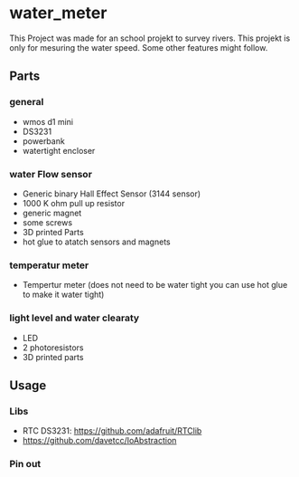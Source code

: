 # water_meter

This Project was made for an school projekt to survey rivers. This projekt is only for mesuring the water speed. Some other features might follow.

## Parts
### general
-  wmos d1 mini
-  DS3231
-  powerbank
-  watertight encloser
### water Flow  sensor
-  Generic binary Hall Effect Sensor (3144 sensor) 
-  1000 K ohm pull up resistor
-  generic magnet
-  some screws
-  3D printed Parts
-  hot glue to atatch sensors and magnets
### temperatur meter
-  Tempertur meter (does not need to be water tight you can use hot glue to make it water tight)
### light level and water clearaty
-  LED
-  2 photoresistors
-  3D printed parts

## Usage
### Libs
-  RTC DS3231: https://github.com/adafruit/RTClib
-  https://github.com/davetcc/IoAbstraction
### Pin out